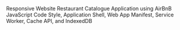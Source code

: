 Responsive Website Restaurant Catalogue Application using AirBnB JavaScript Code Style, Application Shell, Web App Manifest, Service Worker, Cache API, and IndexedDB
